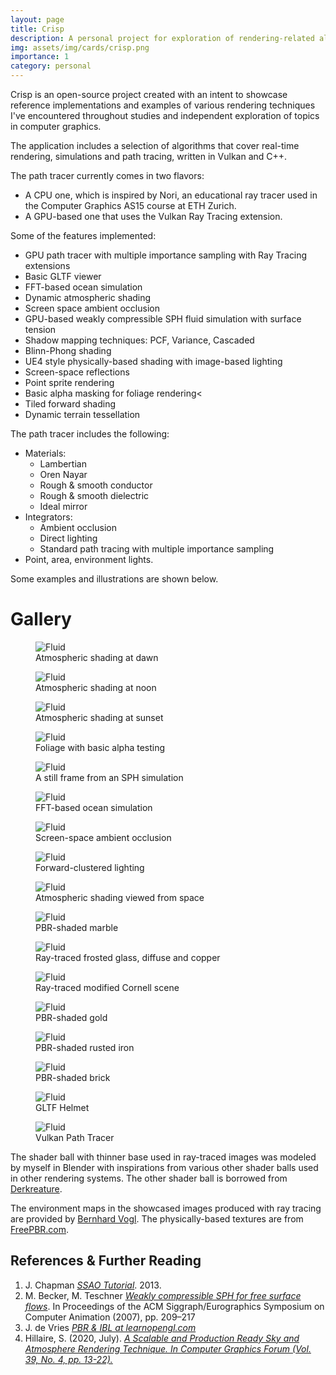 ```yaml
---
layout: page
title: Crisp
description: A personal project for exploration of rendering-related algorithms.
img: assets/img/cards/crisp.png
importance: 1
category: personal
---
```


Crisp is an open-source project created with an intent to showcase reference implementations and examples
of various rendering techniques I've encountered throughout studies and independent exploration of topics in computer
graphics.

The application includes a selection of algorithms that cover real-time rendering, simulations and path tracing, written in Vulkan and C++.

The path tracer currently comes in two flavors:
 - A CPU one, which is inspired by Nori, an educational ray tracer used in the Computer Graphics AS15 course at ETH Zurich.
 - A GPU-based one that uses the Vulkan Ray Tracing extension.


Some of the features implemented:
 - GPU path tracer with multiple importance sampling with Ray Tracing extensions
 - Basic GLTF viewer
 - FFT-based ocean simulation
 - Dynamic atmospheric shading
 - Screen space ambient occlusion
 - GPU-based weakly compressible SPH fluid simulation with surface tension
 - Shadow mapping techniques: PCF, Variance, Cascaded
 - Blinn-Phong shading
 - UE4 style physically-based shading with image-based lighting
 - Screen-space reflections
 - Point sprite rendering
 - Basic alpha masking for foliage rendering<
 - Tiled forward shading
 - Dynamic terrain tessellation

The path tracer includes the following:
 - Materials:
   - Lambertian
   - Oren Nayar
   - Rough &amp; smooth conductor
   - Rough &amp; smooth dielectric
   - Ideal mirror
 - Integrators:
   - Ambient occlusion
   - Direct lighting
   - Standard path tracing with multiple importance sampling
 - Point, area, environment lights.
   
Some examples and illustrations are shown below.

<div class="col-12">
    <h1 class="text-center center-block heading">Gallery</h1>
</div>

<div class="row">
<div class="col-4">
    <figure class="figure">
        <img src="{{ "assets/img/crisp/atmo_rising.png" | relative_url }}" class="figure-img img-fluid rounded" alt="Fluid">
        <figcaption class="figure-caption text-center">Atmospheric shading at dawn </figcaption>
    </figure>
</div>

<div class="col-4">
    <figure class="figure">
        <img src="{{ "assets/img/crisp/atmo_noon.png" | relative_url }}" class="figure-img img-fluid rounded" alt="Fluid">
        <figcaption class="figure-caption text-center">Atmospheric shading at noon</figcaption>
    </figure>
</div>

<div class="col-4">
    <figure class="figure">
        <img src="{{ "assets/img/crisp/atmo_sunset.png" | relative_url }}" class="figure-img img-fluid rounded" alt="Fluid">
        <figcaption class="figure-caption text-center">Atmospheric shading at sunset</figcaption>
    </figure>
</div>
</div>

<div class="row">
<div class="col-4">
    <figure class="figure">
        <img src="{{ "assets/img/crisp/foliage.png" | relative_url }}" class="figure-img img-fluid rounded" alt="Fluid">
        <figcaption class="figure-caption text-center">Foliage with basic alpha testing</figcaption>
    </figure>
</div>

<div class="col-4">
    <figure class="figure">
        <img src="{{ "assets/img/crisp/sph_sim.png" | relative_url }}" class="figure-img img-fluid rounded" alt="Fluid">
        <figcaption class="figure-caption text-center">A still frame from an SPH simulation
        </figcaption>
    </figure>
</div>

<div class="col-4">
    <figure class="figure">
        <img src="{{ "assets/img/crisp/ocean_sim.png" | relative_url }}" class="figure-img img-fluid rounded" alt="Fluid">
        <figcaption class="figure-caption text-center">FFT-based ocean simulation</figcaption>
    </figure>
</div>
</div>

<div class="row">
<div class="col-4">
    <figure class="figure">
        <img src="{{ "assets/img/crisp/ssao.png" | relative_url }}" class="figure-img img-fluid rounded" alt="Fluid">
        <figcaption class="figure-caption text-center">Screen-space ambient occlusion</figcaption>
    </figure>
</div>

<div class="col-4">
    <figure class="figure">
        <img src="{{ "assets/img/crisp/forward_clustered.png" | relative_url }}" class="figure-img img-fluid rounded" alt="Fluid">
        <figcaption class="figure-caption text-center">Forward-clustered lighting</figcaption>
    </figure>
</div>

<div class="col-4">
    <figure class="figure">
        <img src="{{ "assets/img/crisp/atmo_zoomed.png" | relative_url }}" class="figure-img img-fluid rounded" alt="Fluid">
        <figcaption class="figure-caption text-center">Atmospheric shading viewed from space</figcaption>
    </figure>
</div>
</div>

<div class="row">
<div class="col-4">
    <figure class="figure">
        <img src="{{ "assets/img/crisp/pbr_marble.png" | relative_url }}" class="figure-img img-fluid rounded" alt="Fluid">
        <figcaption class="figure-caption text-center">PBR-shaded marble</figcaption>
    </figure>
</div>

<div class="col-4">
    <figure class="figure">
        <img src="{{ "assets/img/crisp/rt_materials.png" | relative_url }}" class="figure-img img-fluid rounded" alt="Fluid">
        <figcaption class="figure-caption text-center">Ray-traced frosted glass, diffuse and copper</figcaption>
    </figure>
</div>

<div class="col-4">
    <figure class="figure">
        <img src="{{ "assets/img/crisp/rt_cornell.png" | relative_url }}" class="figure-img img-fluid rounded" alt="Fluid">
        <figcaption class="figure-caption text-center">Ray-traced modified Cornell scene</figcaption>
    </figure>
</div>
</div>

<div class="row">
<div class="col-4">
    <figure class="figure">
        <img src="{{ "assets/img/crisp/pbr_gold.png" | relative_url }}" class="figure-img img-fluid rounded" alt="Fluid">
        <figcaption class="figure-caption text-center">PBR-shaded gold</figcaption>
    </figure>
</div>

<div class="col-4">
    <figure class="figure">
        <img src="{{ "assets/img/crisp/pbr_rusted_iron.png" | relative_url }}" class="figure-img img-fluid rounded" alt="Fluid">
        <figcaption class="figure-caption text-center">PBR-shaded rusted iron</figcaption>
    </figure>
</div>

<div class="col-4">
    <figure class="figure">
        <img src="{{ "assets/img/crisp/pbr_brick.png" | relative_url }}" class="figure-img img-fluid rounded" alt="Fluid">
        <figcaption class="figure-caption text-center">PBR-shaded brick</figcaption>
    </figure>
</div>
</div>

<div class="row">
<div class="col-4">
    <figure class="figure">
        <img src="{{ "assets/img/crisp/gltf_render.png" | relative_url }}" class="figure-img img-fluid rounded" alt="Fluid">
        <figcaption class="figure-caption text-center">GLTF Helmet</figcaption>
    </figure>
</div>

<div class="col-4">
    <figure class="figure">
        <img src="{{ "assets/img/crisp/vulkan_ray_tracing.png" | relative_url }}" class="figure-img img-fluid rounded" alt="Fluid">
        <figcaption class="figure-caption text-center">Vulkan Path Tracer</figcaption>
    </figure>
</div>
</div>

The shader ball with thinner base used in ray-traced images was modeled by myself in Blender with inspirations from various other shader balls
used in other rendering systems. The other shader ball is borrowed from <a href="https://github.com/derkreature/ShaderBall">Derkreature</a>.

The environment maps in the showcased images produced with ray tracing are provided by 
<a href="http://dativ.at/lightprobes/">Bernhard Vogl</a>. The physically-based textures are from <a href="https://freepbr.com/">FreePBR.com</a>.

## References &amp; Further Reading

1. J. Chapman <a href="http://john-chapman-graphics.blogspot.com/2013/01/ssao-tutorial.html"><em>SSAO Tutorial</em></a>. 2013.
2. M. Becker, M. Teschner <a href="https://cg.informatik.uni-freiburg.de/publications/2007_SCA_SPH.pdf"><em>Weakly compressible SPH for free surface flows</em></a>.
            In Proceedings of the ACM Siggraph/Eurographics Symposium on Computer Animation (2007),
        pp. 209–217
3. J. de Vries <a href="https://learnopengl.com/PBR/IBL/Specular-IBL"><em>PBR & IBL at learnopengl.com</em></a>
4. Hillaire, S. (2020, July). <a href="https://sebh.github.io/publications/egsr2020.pdf"><em>A Scalable and Production
                Ready Sky and Atmosphere Rendering Technique. In Computer
                Graphics Forum (Vol. 39, No. 4, pp. 13-22).</em></a>